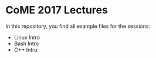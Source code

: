 CoME 2017 Lectures
====================

In this repository, you find all example files for the sessions:

 * Linux Intro
 * Bash Intro
 * C++ Intro
